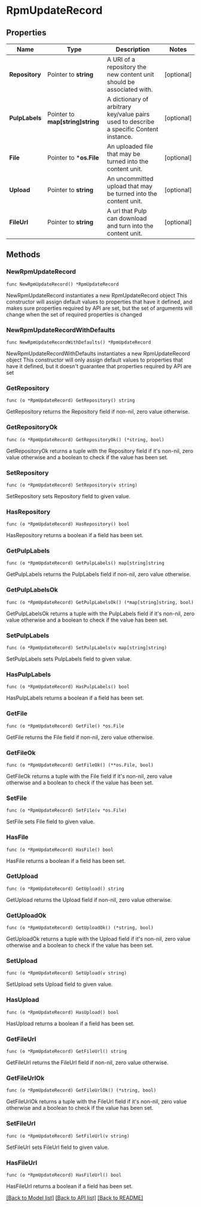 # RpmUpdateRecord

## Properties

Name | Type | Description | Notes
------------ | ------------- | ------------- | -------------
**Repository** | Pointer to **string** | A URI of a repository the new content unit should be associated with. | [optional] 
**PulpLabels** | Pointer to **map[string]string** | A dictionary of arbitrary key/value pairs used to describe a specific Content instance. | [optional] 
**File** | Pointer to ***os.File** | An uploaded file that may be turned into the content unit. | [optional] 
**Upload** | Pointer to **string** | An uncommitted upload that may be turned into the content unit. | [optional] 
**FileUrl** | Pointer to **string** | A url that Pulp can download and turn into the content unit. | [optional] 

## Methods

### NewRpmUpdateRecord

`func NewRpmUpdateRecord() *RpmUpdateRecord`

NewRpmUpdateRecord instantiates a new RpmUpdateRecord object
This constructor will assign default values to properties that have it defined,
and makes sure properties required by API are set, but the set of arguments
will change when the set of required properties is changed

### NewRpmUpdateRecordWithDefaults

`func NewRpmUpdateRecordWithDefaults() *RpmUpdateRecord`

NewRpmUpdateRecordWithDefaults instantiates a new RpmUpdateRecord object
This constructor will only assign default values to properties that have it defined,
but it doesn't guarantee that properties required by API are set

### GetRepository

`func (o *RpmUpdateRecord) GetRepository() string`

GetRepository returns the Repository field if non-nil, zero value otherwise.

### GetRepositoryOk

`func (o *RpmUpdateRecord) GetRepositoryOk() (*string, bool)`

GetRepositoryOk returns a tuple with the Repository field if it's non-nil, zero value otherwise
and a boolean to check if the value has been set.

### SetRepository

`func (o *RpmUpdateRecord) SetRepository(v string)`

SetRepository sets Repository field to given value.

### HasRepository

`func (o *RpmUpdateRecord) HasRepository() bool`

HasRepository returns a boolean if a field has been set.

### GetPulpLabels

`func (o *RpmUpdateRecord) GetPulpLabels() map[string]string`

GetPulpLabels returns the PulpLabels field if non-nil, zero value otherwise.

### GetPulpLabelsOk

`func (o *RpmUpdateRecord) GetPulpLabelsOk() (*map[string]string, bool)`

GetPulpLabelsOk returns a tuple with the PulpLabels field if it's non-nil, zero value otherwise
and a boolean to check if the value has been set.

### SetPulpLabels

`func (o *RpmUpdateRecord) SetPulpLabels(v map[string]string)`

SetPulpLabels sets PulpLabels field to given value.

### HasPulpLabels

`func (o *RpmUpdateRecord) HasPulpLabels() bool`

HasPulpLabels returns a boolean if a field has been set.

### GetFile

`func (o *RpmUpdateRecord) GetFile() *os.File`

GetFile returns the File field if non-nil, zero value otherwise.

### GetFileOk

`func (o *RpmUpdateRecord) GetFileOk() (**os.File, bool)`

GetFileOk returns a tuple with the File field if it's non-nil, zero value otherwise
and a boolean to check if the value has been set.

### SetFile

`func (o *RpmUpdateRecord) SetFile(v *os.File)`

SetFile sets File field to given value.

### HasFile

`func (o *RpmUpdateRecord) HasFile() bool`

HasFile returns a boolean if a field has been set.

### GetUpload

`func (o *RpmUpdateRecord) GetUpload() string`

GetUpload returns the Upload field if non-nil, zero value otherwise.

### GetUploadOk

`func (o *RpmUpdateRecord) GetUploadOk() (*string, bool)`

GetUploadOk returns a tuple with the Upload field if it's non-nil, zero value otherwise
and a boolean to check if the value has been set.

### SetUpload

`func (o *RpmUpdateRecord) SetUpload(v string)`

SetUpload sets Upload field to given value.

### HasUpload

`func (o *RpmUpdateRecord) HasUpload() bool`

HasUpload returns a boolean if a field has been set.

### GetFileUrl

`func (o *RpmUpdateRecord) GetFileUrl() string`

GetFileUrl returns the FileUrl field if non-nil, zero value otherwise.

### GetFileUrlOk

`func (o *RpmUpdateRecord) GetFileUrlOk() (*string, bool)`

GetFileUrlOk returns a tuple with the FileUrl field if it's non-nil, zero value otherwise
and a boolean to check if the value has been set.

### SetFileUrl

`func (o *RpmUpdateRecord) SetFileUrl(v string)`

SetFileUrl sets FileUrl field to given value.

### HasFileUrl

`func (o *RpmUpdateRecord) HasFileUrl() bool`

HasFileUrl returns a boolean if a field has been set.


[[Back to Model list]](../README.md#documentation-for-models) [[Back to API list]](../README.md#documentation-for-api-endpoints) [[Back to README]](../README.md)


